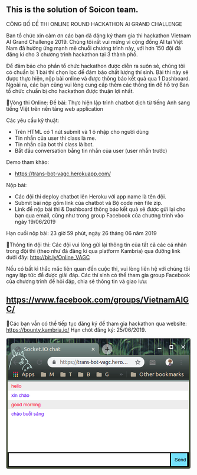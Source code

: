 ## This is the solution of Soicon team.

CÔNG BỐ ĐỀ THI ONLINE ROUND HACKATHON AI GRAND CHALLENGE

Ban tổ chức xin cảm ơn các bạn đã đăng ký tham gia thi hackathon Vietnam AI Grand Challenge 2019. Chúng tôi rất vui mừng vì cộng đồng AI tại Việt Nam đã hưởng ứng mạnh mẽ chuỗi chương trình này, với hơn 150 đội đã đăng kí cho 3 chương trình hackathon tại 3 thành phố.

Để đảm bảo cho phần tổ chức hackathon được diễn ra suôn sẻ, chúng tôi có chuẩn bị 1 bài thi chọn lọc để đảm bảo chất lượng thí sinh. Bài thi này sẽ được thực hiện, nộp bài online và được thông báo kết quả qua 1 Dashboard. Ngoài ra, các bạn cũng vui lòng cung cấp thêm các thông tin để hỗ trợ Ban tổ chức chuẩn bị cho hackathon được thuận lợi nhất.

🔸Vòng thi Online:
Đề bài: 
Thực hiện lập trình chatbot dịch từ tiếng Anh sang tiếng Việt trên nền tảng web application

Các yêu cầu kỹ thuật:
+ Trên HTML có 1 nút submit và 1 ô nhập cho người dùng
+ Tin nhắn của user thì class là me.
+ Tin nhắn của bot thì class là bot.
+ Bắt đầu conversation bằng tin nhắn của user (user nhắn trước)

Demo tham khảo: 
+ https://trans-bot-vagc.herokuapp.com/

Nộp bài:
+ Các đội thi deploy chatbot lên Heroku với app name là tên đội.
+ Submit bài nộp gồm link của chatbot và Bộ code nén file zip.
+ Link để nộp bài thi & Dashboard thông báo kết quả sẽ được gửi lại cho bạn qua email, cũng như trong group Facebook của chương trình vào ngày 19/06/2019

Hạn cuối nộp bài: 23 giờ 59 phút, ngày 26 tháng 06 năm 2019

🔸Thông tin đội thi:
Các đội vui lòng gửi lại thông tin của tất cả các cá nhân trong đội thi (theo như đã đăng kí qua platform Kambria) qua đường link dưới đây: 
http://bit.ly/Online_VAGC

Nếu có bất kì thắc mắc liên quan đến cuộc thi, vui lòng liên hệ với chúng tôi ngay lập tức để được giải đáp. Các thí sinh có thể tham gia group Facebook của chương trình để hỏi đáp, chia sẻ thông tin và giao lưu:

https://www.facebook.com/groups/VietnamAIGC/
------------
📌Các bạn vẫn có thể tiếp tục đăng ký để tham gia hackathon qua website: https://bounty.kambria.io/
Hạn chót đăng ký: 25/06/2019.

![](Demo.png)